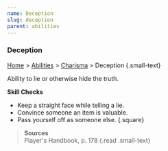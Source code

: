 ```yaml
---
name: Deception
slug: deception
parent: abilities
---
```

### Deception
[Home](dm-operations-center) > [Abilities](abilities) > [Charisma](charisma) > Deception {.small-text}

Ability to lie or otherwise hide the truth.

**Skill Checks**<br/>
- Keep a straight face while telling a lie.
- Convince someone an item is valuable.
- Pass yourself off as someone else.
{.square}

> **Sources** <br/>
> Player's Handbook, p. 178
{.read .small-text}


